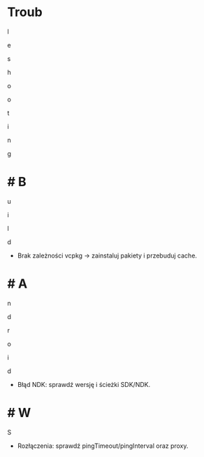 # Troub

l

e

s

h

o

o

t

i

n

g
# # B

u

i

l

d

- Brak zależności vcpkg → zainstaluj pakiety i przebuduj cache.
# # A

n

d

r

o

i

d

- Błąd NDK: sprawdź wersję i ścieżki SDK/NDK.
# # W

S

- Rozłączenia: sprawdź pingTimeout/pingInterval oraz proxy.
